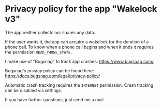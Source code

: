 # Privacy policy for the app "Wakelock v3"

The app neither collects nor shares any data.

If the user wants it, the app can acquire a wakelock for the duration of a phone call.
To know when a phone call begins and when it ends it requires the permission `READ_PHONE_STATE`.

I make use of "Bugsnag" to track app crashes: https://www.bugsnag.com/

Bugsnag's privacy policy can be found here: https://docs.bugsnag.com/legal/privacy-policy/

Automatic crash tracking requires the `INTERNET` permission.
Crash tracking can be disabled via settings.

If you have further questions, just send me a mail.
